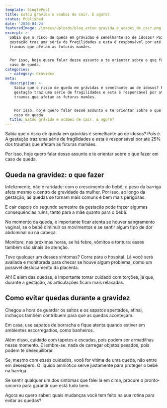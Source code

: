 ```yaml
---
template: SinglePost
title: Estou grávida e acabei de cair. E agora?
status: Published
date: '2020-04-24'
featuredImage: /images/uploads/blog_estou_gravida_e_acabei_de_cair.png
excerpt: >-
  Sabia que o risco de queda em grávidas é semelhante ao de idosos? Pois é. A
  gestação traz uma série de fragilidades e esta é responsável por até 25% dos
  traumas que afetam as futuras mamães.


  Por isso, hoje quero falar desse assunto e te orientar sobre o que fazer em
  caso de queda.
categories:
  - category: Gravidez
meta:
  description: >-
    Sabia que o risco de queda em grávidas é semelhante ao de idosos? Pois é. A
    gestação traz uma série de fragilidades e esta é responsável por até 25% dos
    traumas que afetam as futuras mamães.


    Por isso, hoje quero falar desse assunto e te orientar sobre o que fazer em
    caso de queda.
  title: Estou grávida e acabei de cair. E agora?
---
```

Sabia que o risco de queda em grávidas é semelhante ao de idosos? Pois é. A gestação traz uma série de fragilidades e esta é responsável por até 25% dos traumas que afetam as futuras mamães.

Por isso, hoje quero falar desse assunto e te orientar sobre o que fazer em caso de queda.

## Queda na gravidez: o que fazer

Infelizmente, não é raridade: com o crescimento do bebê, o peso da barriga afeta mesmo o centro de gravidade da mulher. Por isso, ao longo da gestação, as quedas se tornam mais comuns e bem mais perigosas.

E cair depois do segundo semestre da gestação pode trazer algumas consequências ruins, tanto para a mãe quanto para o bebê. 

No momento da queda, é importante ficar atenta se houver sangramento vaginal, se o bebê diminuir os movimentos e se sentir algum tipo de dor abdominal ou na cabeça.

Monitore, nas próximas horas, se há febre, vômitos e tontura: esses também são sinais de atenção.

Teve qualquer um desses sintomas? Corra para o hospital. Lá você será avaliada e monitorada para checar se houve algum problema, como um possível deslocamento da placenta.

Ah! E além das quedas, é importante tomar cuidado com torções, já que, durante a gestação, as articulações ficam mais relaxadas.

## Como evitar quedas durante a gravidez

Chegou a hora de guardar os saltos e os sapatos apertados, afinal, inchaços também contribuem para que as quedas aconteçam. 

Em casa, use sapatos de borracha e fique atenta quando estiver em ambientes escorregadios, como banheiros.

Além disso, cuidado com tapetes e escadas, pois podem ser armadilhas nesse momento. E lembre-se: nada de carregar objetos pesados, pois podem te desequilibrar.

Se, mesmo com esses cuidados, você for vítima de uma queda, não entre em desespero. O líquido amniótico serve justamente para proteger o bebê na barriga.

Se sentir qualquer um dos sintomas que falei lá em cima, procure o pronto-socorro para garantir que está tudo bem.

Agora eu quero saber: quais mudanças você tem feito na sua rotina para evitar as quedas?
